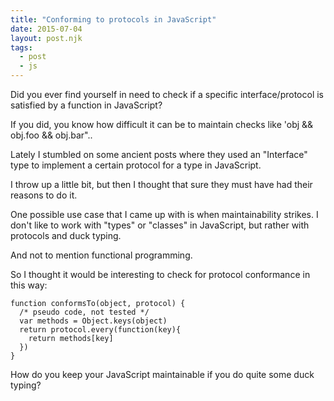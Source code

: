 ```yaml
---
title: "Conforming to protocols in JavaScript"
date: 2015-07-04
layout: post.njk
tags:
  - post
  - js
---
```


Did you ever find yourself in need to check if a specific interface/protocol is satisfied by a function in JavaScript?

If you did, you know how difficult it can be to maintain checks like 'obj && obj.foo && obj.bar"..

Lately I stumbled on some ancient posts where they used an "Interface" type to implement a certain protocol for a type in JavaScript.

I throw up a little bit, but then I thought that sure they must have had their reasons to do it.

One possible use case that I came up with is when maintainability strikes. I don't like to work with "types" or "classes" in JavaScript, but rather with protocols and duck typing.

And not to mention functional programming.

So I thought it would be interesting to check for protocol conformance in this way:

```
function conformsTo(object, protocol) {
  /* pseudo code, not tested */
  var methods = Object.keys(object)
  return protocol.every(function(key){
    return methods[key]
  })
}
```

How do you keep your JavaScript maintainable if you do quite some duck typing?
